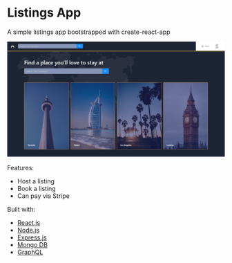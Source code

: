 # Listings App

A simple listings app bootstrapped with create-react-app

![homepage](https://raw.githubusercontent.com/suryakanigolla/listings-app-react/master/homepage.PNG)

Features:

- Host a listing
- Book a listing
- Can pay via Stripe


Built with:

- [React.js](https://reactjs.org/)
- [Node.js](https://nodejs.org/en/)
- [Express.js](https://expressjs.com/)
- [Mongo DB](https://www.mongodb.com/)
- [GraphQL](https://graphql.org/)

